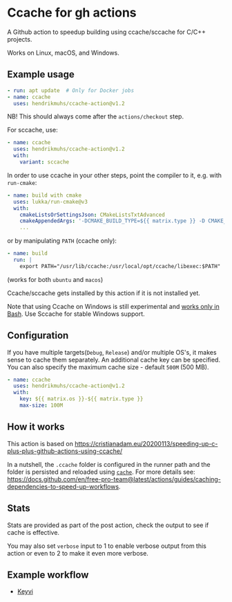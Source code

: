 # Ccache for gh actions

A Github action to speedup building using ccache/sccache for C/C++ projects.

Works on Linux, macOS, and Windows.

## Example usage

```yaml
- run: apt update  # Only for Docker jobs
- name: ccache
  uses: hendrikmuhs/ccache-action@v1.2
```

NB! This should always come after the `actions/checkout` step.

For sccache, use:

```yaml
- name: ccache
  uses: hendrikmuhs/ccache-action@v1.2
  with:
    variant: sccache
```

In order to use ccache in your other steps, point the compiler to it, e.g. with `run-cmake`:

```yaml
- name: build with cmake
  uses: lukka/run-cmake@v3
  with:
    cmakeListsOrSettingsJson: CMakeListsTxtAdvanced
    cmakeAppendedArgs: '-DCMAKE_BUILD_TYPE=${{ matrix.type }} -D CMAKE_C_COMPILER_LAUNCHER=ccache -D CMAKE_CXX_COMPILER_LAUNCHER=ccache'
    ...
```

or by manipulating `PATH` (ccache only):

```yaml
- name: build
  run: |
    export PATH="/usr/lib/ccache:/usr/local/opt/ccache/libexec:$PATH"
```

(works for both `ubuntu` and `macos`)

Ccache/sccache gets installed by this action if it is not installed yet.

Note that using Ccache on Windows is still experimental and [works only in Bash](https://github.com/ccache/ccache/issues/1023).
Use Sccache for stable Windows support.

## Configuration

If you have multiple targets(`Debug`, `Release`) and/or multiple OS's, it makes sense to cache them
separately. An additional cache key can be specified.
You can also specify the maximum cache size - default `500M` (500 MB).

```yaml
- name: ccache
  uses: hendrikmuhs/ccache-action@v1.2
  with:
    key: ${{ matrix.os }}-${{ matrix.type }}
    max-size: 100M
```

## How it works

This action is based on https://cristianadam.eu/20200113/speeding-up-c-plus-plus-github-actions-using-ccache/

In a nutshell, the `.ccache` folder is configured in the runner path and the folder is persisted and reloaded using [`cache`](https://github.com/actions/toolkit/tree/main/packages/cache).
For more details see: https://docs.github.com/en/free-pro-team@latest/actions/guides/caching-dependencies-to-speed-up-workflows.

## Stats

Stats are provided as part of the post action, check the output to see if cache is effective.

You may also set `verbose` input to 1 to enable verbose output from this action or even to 2
to make it even more verbose.

## Example workflow

 - [Keyvi](https://github.com/KeyviDev/keyvi/blob/master/.github/workflows/keyvi.yml)
